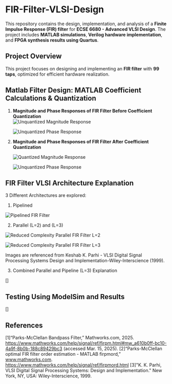 # FIR-Filter-VLSI-Design

This repository contains the design, implementation, and analysis of a **Finite Impulse Response (FIR) filter** for **ECSE 6680 - Advanced VLSI Design**. The project includes **MATLAB simulations**, **Verilog hardware implementation**, and **FPGA synthesis results using Quartus**.

## Project Overview
This project focuses on designing and implementing an **FIR filter** with **99 taps**, optimized for efficient hardware realization.

## Matlab Filter Design: MATLAB Coefficient Calculations & Quantization

1. **Magnitude and Phase Responses of FIR Filter Before Coefficient Quantization**  
   ![Unquantized Magnitude Response](https://github.com/user-attachments/assets/afe96a06-a256-4c57-88d4-1a3d17840e85)

   ![Unquantized Phase Response](https://github.com/user-attachments/assets/07f730af-1268-4c5a-b5ea-aecd9cae9750)

2. **Magnitude and Phase Responses of FIR Filter After Coefficient Quantization**  

    ![Quantized Magnitude Response](https://github.com/user-attachments/assets/75938ff6-e1bc-42b9-a0ea-d166a581ed9f)

    ![Unquantized Phase Response](https://github.com/user-attachments/assets/8323348a-8ef8-47c6-9e7c-17d4224a06e8)

## FIR Filter VLSI Architecture Explanation

3 Different Architectures are explored:

1. Pipelined

![Pipelined FIR Filter](https://github.com/user-attachments/assets/f734bc82-ed40-458a-9e4e-491e0d73bd43)

2. Parallel (L=2) and (L=3)

![Reduced Complexity Parallel FIR Filter L=2](https://github.com/user-attachments/assets/63ebf88c-1963-4789-8c93-fca510068946)

![Reduced Complexity Parallel FIR Filter L=3](https://github.com/user-attachments/assets/ee68a847-7be3-481d-85b3-f8e4fa9e0aa8)

Images are referenced from Keshab K. Parhi - VLSI Digital Signal Processing Systems Design and Implementation-Wiley-Interscience (1999).

3. Combined Parallel and Pipeline (L=3) Explanation

[]

## Testing Using ModelSim and Results

[]

## References
[1]“Parks-McClellan Bandpass Filter,” Mathworks.com, 2025. https://www.mathworks.com/help/signal/ref/firpm.html#mw_a610b0ff-bc10-4a9f-8b0b-188c89429bc3 (accessed Mar. 15, 2025).
[2]“Parks-McClellan optimal FIR filter order estimation - MATLAB firpmord,” www.mathworks.com. https://www.mathworks.com/help/signal/ref/firpmord.html
[3]"K. K. Parhi, VLSI Digital Signal Processing Systems: Design and Implementation." New York, NY, USA: Wiley-Interscience, 1999.
